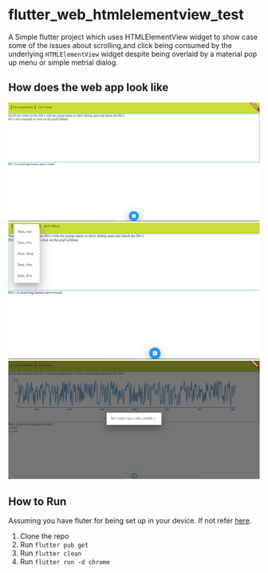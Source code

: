 # flutter_web_htmlelementview_test

A Simple flutter project which uses HTMLElementView widget to show case some of the issues about scrolling,and click being consumed by the underlying `HTMLElementView` widget despite being overlaid by a material pop up menu or simple metrial dialog.

## How does the web app look like
![screen shot1](screen_shot1.PNG)
![screen shot2](screen_shot2.png)
![screen shot3](screen_shot3.png)

## How to Run

Assuming you have fluter for being set up in your device.
If not refer [here]([https://link](https://flutter.dev/docs/get-started/web)).
1. Clone the repo
2. Run `flutter pub get`
3. Run `flutter clean`
4. Run `flutter run -d chrome`

